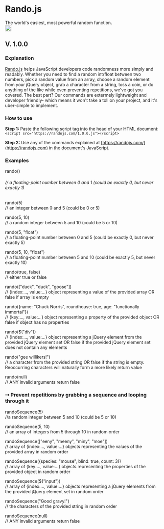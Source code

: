 # Rando.js  
The world's easiest, most powerful random function.  
<img src="http://randojs.com/images/smallsize.png" height="20"/>  


## V. 1.0.0  


### Explanation  
[Rando.js](https://randojs.com) helps JavaScript developers code randomness more simply and readably. Whether you need to find a random int/float between two numbers, pick a random value from an array, choose a random element from your jQuery object, grab a character from a string, toss a coin, or do anything of the like while even preventing repetitions, we've got you covered. The best part? Our commands are extermely lightweight and developer friendly- which means it won't take a toll on your project, and it's uber-simple to implement.  
  
### How to use  
   **Step 1:** Paste the following script tag into the head of your HTML document:
   ```<script src="https://randojs.com/1.0.0.js"></script>```  

   **Step 2:** Use any of the commands explained at [https://randojs.com/](https://randojs.com)</a> in the document's JavaScript.  
  
 
  
### Examples  
  
   rando()  
   ###### // a floating-point number between 0 and 1 (could be exactly 0, but never exactly 1)  
     
   rando(5)  
   // an integer between 0 and 5 (could be 0 or 5)  
     
   rando(5, 10)  
   // a random integer between 5 and 10 (could be 5 or 10)  
     
   rando(5, "float")  
   // a floating-point number between 0 and 5 (could be exactly 0, but never exactly 5)  
     
   rando(5, 10, "float")  
   // a floating-point number between 5 and 10 (could be exactly 5, but never exactly 10)  
     
   rando(true, false)  
   // either true or false  
     
   rando(["duck", "duck", "goose"])  
   // {index:..., value:...} object representing a value of the provided array OR false if array is empty  
     
   rando({name: "Chuck Norris", roundhouse: true, age: "functionally immortal"})  
   // {key:..., value:...} object representing a property of the provided object OR false if object has no properties  
     
   rando($("div"))  
   // {index:..., value:...} object representing a jQuery element from the provided jQuery element set OR false if the provided jQuery element set does not contain any elements  
     
   rando("gee willikers!")  
   // a character from the provided string OR false if the string is empty. Reoccurring characters will naturally form a more likely return value  
     
   rando(null)  
   // ANY invalid arguments return false  
  
  
### &#8674; Prevent repetitions by grabbing a sequence and looping through it  
  
   randoSequence(5)  
   //a random integer between 5 and 10 (could be 5 or 10)  
     
   randoSequence(5, 10)  
   // an array of integers from 5 through 10 in random order  
     
   randoSequence(["eeny", "meeny", "miny", "moe"])  
   // array of {index:..., value:...} objects representing the values of the provided array in random order  
     
   randoSequence({species: "mouse", blind: true, count: 3})  
   // array of {key:..., value:...} objects representing the properties of the provided object in random order  
     
   randoSequence($("input"))  
   // array of {index:..., value:...} objects representing a jQuery elements from the provided jQuery element set in random order  
     
   randoSequence("Good gravy!")  
   // the characters of the provided string in random order  
     
   randoSequence(null)  
   // ANY invalid arguments return false
